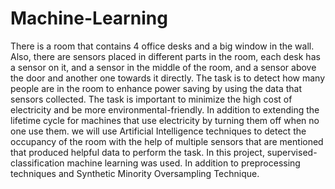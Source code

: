 # Machine-Learning

There is a room that contains 4 office desks and a big window in the wall. Also, there are sensors placed in different parts in the room, each desk has a sensor on it, and a sensor in the middle of the room, and a sensor above the door and another one towards it directly. The task is to detect how many people are in the room to enhance power saving by using the data that sensors collected. The task is important to minimize the high cost of electricity and be more environmental-friendly. In addition to extending the lifetime cycle for machines that use electricity by turning them off when no one use them. we will use Artificial Intelligence techniques to detect the occupancy of the room with the help of multiple sensors that are mentioned that produced helpful data to perform the task. In this project, supervised-classification machine learning was used. In addition to preprocessing techniques and Synthetic Minority Oversampling Technique. 

